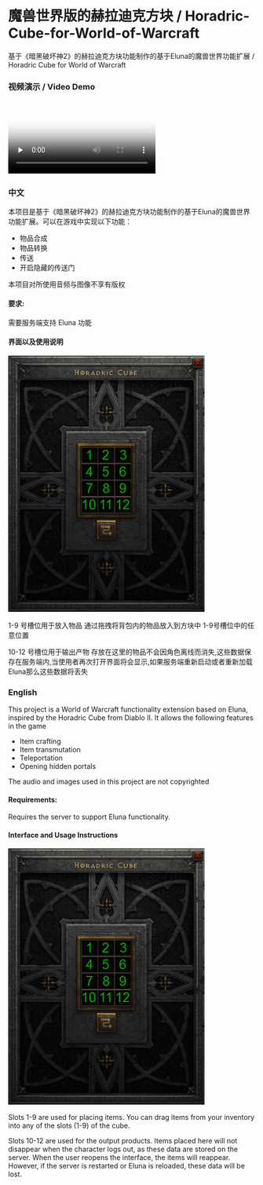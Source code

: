 # 魔兽世界版的赫拉迪克方块 / Horadric-Cube-for-World-of-Warcraft
基于《暗黑破坏神2》的赫拉迪克方块功能制作的基于Eluna的魔兽世界功能扩展 / Horadric Cube for World of Warcraft  

### 视频演示 / Video Demo
<video id="video" controls="" preload="none" poster="封面">
      <source id="mp4" src="images/2025-01-11.mp4" type="video/mp4">
</video>
  
### 中文  
本项目是基于《暗黑破坏神2》的赫拉迪克方块功能制作的基于Eluna的魔兽世界功能扩展。可以在游戏中实现以下功能：  
- 物品合成  
- 物品转换  
- 传送  
- 开启隐藏的传送门

本项目对所使用音频与图像不享有版权

#### 要求:
需要服务端支持 Eluna 功能

#### 界面以及使用说明
![cube_1](images/cube_1.png)

1-9 号槽位用于放入物品 通过拖拽将背包内的物品放入到方块中 1-9号槽位中的任意位置

10-12 号槽位用于输出产物 存放在这里的物品不会因角色离线而消失,这些数据保存在服务端内,当使用者再次打开界面将会显示,如果服务端重新启动或者重新加载Eluna那么这些数据将丢失

### English  
This project is a World of Warcraft functionality extension based on Eluna, inspired by the Horadric Cube from Diablo II. It allows the following features in the game  
- Item crafting  
- Item transmutation  
- Teleportation  
- Opening hidden portals 

The audio and images used in this project are not copyrighted

#### Requirements:
Requires the server to support Eluna functionality.

#### Interface and Usage Instructions
![cube_1](images/cube_1.png)

Slots 1-9 are used for placing items. You can drag items from your inventory into any of the slots (1-9) of the cube. 

Slots 10-12 are used for the output products. Items placed here will not disappear when the character logs out, as these data are stored on the server. When the user reopens the interface, the items will reappear. However, if the server is restarted or Eluna is reloaded, these data will be lost.  
